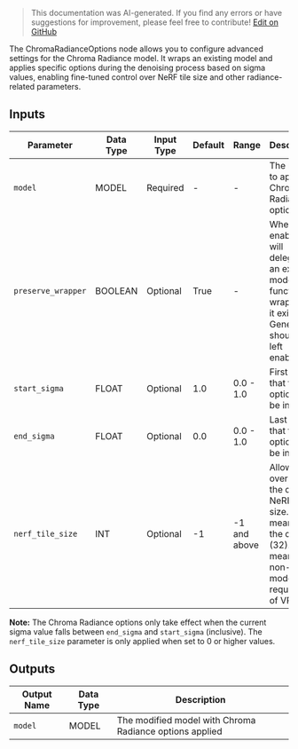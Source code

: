 > This documentation was AI-generated. If you find any errors or have suggestions for improvement, please feel free to contribute! [Edit on GitHub](https://github.com/Comfy-Org/embedded-docs/blob/main/comfyui_embedded_docs/docs/ChromaRadianceOptions/en.md)

The ChromaRadianceOptions node allows you to configure advanced settings for the Chroma Radiance model. It wraps an existing model and applies specific options during the denoising process based on sigma values, enabling fine-tuned control over NeRF tile size and other radiance-related parameters.

## Inputs

| Parameter | Data Type | Input Type | Default | Range | Description |
|-----------|-----------|------------|---------|-------|-------------|
| `model` | MODEL | Required | - | - | The model to apply Chroma Radiance options to |
| `preserve_wrapper` | BOOLEAN | Optional | True | - | When enabled, will delegate to an existing model function wrapper if it exists. Generally should be left enabled. |
| `start_sigma` | FLOAT | Optional | 1.0 | 0.0 - 1.0 | First sigma that these options will be in effect. |
| `end_sigma` | FLOAT | Optional | 0.0 | 0.0 - 1.0 | Last sigma that these options will be in effect. |
| `nerf_tile_size` | INT | Optional | -1 | -1 and above | Allows overriding the default NeRF tile size. -1 means use the default (32). 0 means use non-tiling mode (may require a lot of VRAM). |

**Note:** The Chroma Radiance options only take effect when the current sigma value falls between `end_sigma` and `start_sigma` (inclusive). The `nerf_tile_size` parameter is only applied when set to 0 or higher values.

## Outputs

| Output Name | Data Type | Description |
|-------------|-----------|-------------|
| `model` | MODEL | The modified model with Chroma Radiance options applied |
